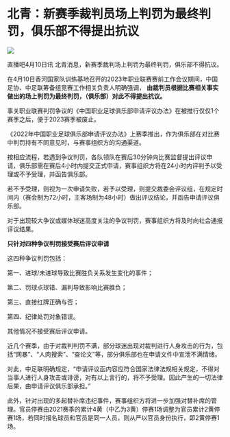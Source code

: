 # 北青：新赛季裁判员场上判罚为最终判罚，俱乐部不得提出抗议

![](https://inews.gtimg.com/om_bt/ObmDYHsHUGiwd1j2qpzPuOdzz_5IyaU9c1m8EH8P8WVHwAA/1000)

直播吧4月10日讯 北青消息，新赛季裁判场上判罚为最终判罚，俱乐部不得抗议。

在4月10日香河国家队训练基地召开的2023年职业联赛赛前工作会议期间，中国足协、中足联筹备组竞赛工作相关负责人明确强调，
**由裁判员根据比赛相关事实做出的场上判罚为最终判罚，（俱乐部）对此不得提出抗议。**

事关职业联赛判罚争议的《中国职业足球俱乐部申请评议办法》在被推行仅仅1个赛季之后，便于2023赛季被废止。

《2022年中国职业足球俱乐部申请评议办法》上赛季推出，作为俱乐部在对比赛中判罚持有不同意见时，与赛事组织方的沟通渠道。

按相应流程，若遇到争议判罚，各队领队在赛后30分钟向比赛监督提出评议申请，俱乐部需在赛后4小时内提交正式申请，赛事组织方将在24小时内评判予以受理或不予受理，并函告俱乐部。

若不予受理，则视为一次申请失败，若予以受理，则提交裁委会评议组，在规定时间内（赛会制为72小时，主客场制为48小时）做出评议结论，并函告申请评议俱乐部。

对于出现较大争议或媒体球迷高度关注的争议判罚，赛事组织方将及时向社会通报评议结果。

**只针对四种争议判罚接受赛后评议申请**

这四种争议判罚包括：

第一、进球/未进球导致比赛胜负关系发生变化的事件；

第二、罚球点球错、漏判导致影响比赛胜负；

第三、直接红牌正确与否；

第四、纪律处罚对象错误。

其他情况不接受赛后评议申请。

近几个赛季，由于对裁判判罚不满，部分球迷出现对裁判进行人身攻击的行为，包括“网暴”、“人肉搜索”、“查论文”等，部分俱乐部也在申请文件中宣泄不满情绪。

对此，中足联明确规定，“申请评议函内容应符合国家法律法规相关规定，不得对当事人进行人身攻击或诽谤，对有以上言行的，将不予受理。因此产生的一切法律后果，由申请评议俱乐部承担。”

此外，针对出现的多起替补席违纪事件，赛事组织方将进一步加强对替补席的管理。官员停赛由2021赛季的累计4黄（中乙为3黄）停赛1场调整为官员累计2黄停赛1场，若同时报名球员和官员是同一人员，则从严以官员身份执行，即2黄停赛1场。

